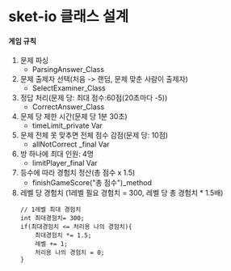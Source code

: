 # sket-io 클래스 설계

#### 게임 규칙
1. 문제 파싱
    - ParsingAnswer_Class
2. 문제 출제자 선택(처음 -> 랜덤, 문제 맞춘 사람이 출제자)
    - SelectExaminer_Class
3. 정답 처리(문제 당: 최대 점수:60점(20초마다 -5))
    - CorrectAnswer_Class
4. 문제 당 제한 시간(문제 당 1분 30초)
    - timeLimit_private Var
5. 문제 전체 못 맞추면 전체 점수 감점(문제 당: 10점)
    - allNotCorrect _final Var
6. 방 하나에 최대 인원: 4명
    - limitPlayer_final Var
7. 등수에 따라 경험치 정산(총 점수 x 1.5)
    - finishGameScore("총 점수")_method
8. 레벨 당 경험치 (1레벨 필요 경험치 = 300, 레벨 당 총 경험치 * 1.5배)
    ```
    // 1레벨 최대 경험치
    int 최대경험치= 300;
    if(최대경험치 <= 처리용 나의 경험치){
        최대경험치 *= 1.5;
        레벨 += 1;
        처리용 나의 경험치 = 0;
    }
    ```



